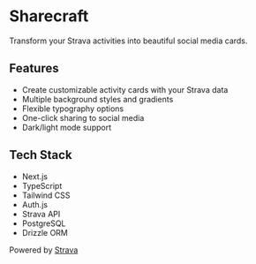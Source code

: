 # Sharecraft

Transform your Strava activities into beautiful social media cards.

## Features

- Create customizable activity cards with your Strava data
- Multiple background styles and gradients
- Flexible typography options
- One-click sharing to social media
- Dark/light mode support

## Tech Stack

- Next.js
- TypeScript
- Tailwind CSS
- Auth.js
- Strava API
- PostgreSQL
- Drizzle ORM

Powered by [Strava](https://www.strava.com)
